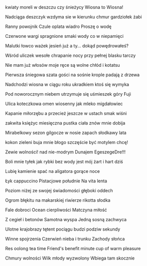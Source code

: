 kwiaty moreli
w deszczu czy śnieżycy
Wiosna to Wiosna!

Nadciąga deszczyk 
wzdyma sie w kierunku chmur 
gardziołek żabi

Ranny powojnik
Czule oplata wiadro
Proszę o wodę

Czerwone wargi 
spragnione smaki wody
co w niepamięci

Malutki łowco ważek
jesień już a ty...
dokąd powędrowałeś?

Wśród uliczek wesołe
chrapanie nocy
przy pełnej blasku tarczy

Nie mam już włosów 
moje ręce są wolne
chłód i kotatsu 

Pierwsza śniegowa szata
gości na sośnie
krople padają z drzewa

Nadchodzi wiosna
w ciągu roku ukradkiem
ktoś się wymyka 

Pod noworocznym niebem 
utrzymuje się
uśmieszek góry Fuji 

Ulica koteczkowa
omen wiosenny 
jak mleko migdałowiec 

Kapanie miłorzębu
a przecież jeszcze 
w ustach smak wiśni 

zakwita księżyc 
miesięczna pustka ciała
znów mnie dobija

Mirabelkowy sezon 
gilgocze w nosie 
zapach słodkawy lata

kokon zieleni
buja mnie błogo szczęście 
być motylem chcę!

Zewie wolności!
nad nie-modrym Dunajem 
EgeszegeDre!!!

Boli mnie tyłek 
jak rybki bez wody jest 
mój żart i hart dziś

Lubię kamienie
spać na aligatora 
gorące noce

Łyk cappuccino
Pistacjowe południe
Na vita lenta 

Poziom niżej 
ze swojej świadomości 
głęboki oddech 

Ogrom błękitu 
na makarskiej riwierze
rikotta słodka 

Fale dobroci 
Ocean cierpliwości
Matczyna miłość

Z cegieł i betonów 
Samotna wyspa
Jedną sosną zachwyca

Ulotne krajobrazy 
tętent pociągu 
budzi podziw sekundy 

Winne spojrzenia 
Czerwień nieba i trunku 
Zachody słońca

Res oolong tea time
Friend's benefit minute 
cup of warm pleasure 

Chmury wolności 
Wilk młody wyzwolony 
Wbiega tam skocznie 
